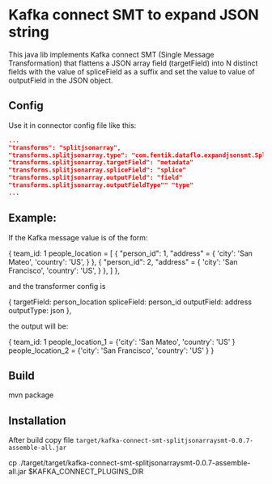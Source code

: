 # Kafka connect SMT to expand JSON string

This java lib implements Kafka connect SMT (Single Message Transformation) that flattens a JSON array field (targetField) into N distinct
fields with the value of spliceField as a suffix and set the value to value of outputField in the JSON object.

## Config

Use it in connector config file like this:
~~~json
...
"transforms": "splitjsonarray",
"transforms.splitjsonarray.type": "com.fentik.dataflo.expandjsonsmt.SplitJSONArray$Value",
"transforms.splitjsonarray.targetField": "metadata"
"transforms.splitjsonarray.spliceField": "splice"
"transforms.splitjsonarray.outputField": "field"
"transforms.splitjsonarray.outputFieldType"" "type"
...
~~~

## Example:

If the Kafka message value is of the form:

{
 team_id: 1
 people_location = [
		     { "person_id": 1,
		       "address" = {
		          'city': 'San Mateo',
 		          'country': 'US',
		       }
	             },
		    { "person_id": 2,
		      "address" = {
		         'city': 'San Francisco',
 			 'country': 'US',
		       }
		    },
		]
},

and the transformer config is

{
  targetField: person_location
  spliceField: person_id
  outputField: address
  outputType: json
},

the output will be:

{
 team_id: 1
 people_location_1 = {'city': 'San Mateo',
                      'country': 'US'
		      }
 people_location_2 = {'city': 'San Francisco',
                      'country': 'US'
		      }
}

## Build
mvn package

## Installation
After build copy file `target/kafka-connect-smt-splitjsonarraysmt-0.0.7-assemble-all.jar`

cp ./target/target/kafka-connect-smt-splitjsonarraysmt-0.0.7-assemble-all.jar $KAFKA_CONNECT_PLUGINS_DIR

